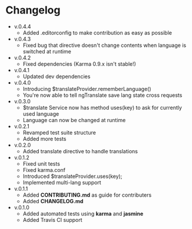 # Changelog
* v.0.4.4
  * Added .editorconfig to make contribution as easy as possible
* v.0.4.3
  * Fixed bug that directive doesn't change contents when language is switched at runtime
* v.0.4.2
  * Fixed dependencies (Karma 0.9.x isn't stable!)
* v.0.4.1
  * Updated dev dependencies
* v.0.4.0
  * Introducing $translateProvider.rememberLanguage()
  * You're now able to tell ngTranslate save lang state cross requests
* v.0.3.0
  * $translate Service now has method uses(key) to ask for currently used language
  * Language can now be changed at runtime
* v.0.2.1
  * Revamped test suite structure
  * Added more tests
* v.0.2.0
  * Added translate directive to handle translations
* v.0.1.2
  * Fixed unit tests
  * Fixed karma.conf
  * Introduced $translateProvider.uses(key);
  * Implemented multi-lang support
* v.0.1.1
  * Added **CONTRIBUTING.md** as guide for contributers
  * Added **CHANGELOG.md**
* v.0.1.0
  * Added automated tests using **karma** and **jasmine**
  * Added Travis CI support
